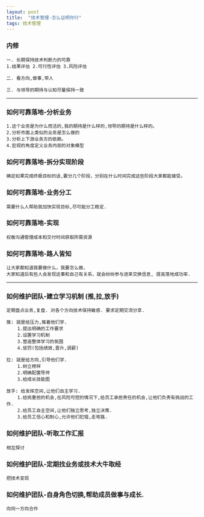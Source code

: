 ```yaml
---
layout: post
title:  "技术管理-怎么证明你行"
tags: 技术管理
---
```


### 内修

    一. 长期保持技术判断力的可靠
    1.结果评估 2.可行性评估 3.风险评估
    
    二. 看方向,做事,带人
    
    三. 与领导的期待与认知尽量保持一致
        
---
        
### 如何可靠落地-分析业务  
    
    1.这个业务是为什么而活的,我的期待是什么样的,领导的期待是什么样的。
    2.分析市面上类似的业务是怎么做的
    3.分析上下游业务方的依赖。
    4.宏观的角度定义业务内部的对象模型
    
### 如何可靠落地-拆分实现阶段

    确定如果完成终极目标的话,要分几个阶段，分别在什么时间完成这些阶段大家都能接受。
    
### 如何可靠落地-业务分工

    需要什么人帮助我加快实现目标,尽可能分工稳定.
    
### 如何可靠落地-实现

    权衡沟通管理成本和交付时间获取所需资源
    
### 如何可靠落地-路人皆知

    让大家都知道我要做什么，我要怎么做，
    大家知道后有些人会发现这事和自己有关系，就会纷纷参与进来交换信息, 提高落地成功率.
    
    
---

### 如何维护团队-建立学习机制 (推,拉,放手)

    定期盘点业务,复盘. 对各个方向技术保持敏感. 要求定期交流分享.
    
    推: 就是给压力,推着他们学.
        1.提出明确的工作要求
        2.设置学习机制
        3.营造整体学习的氛围
        4.惩罚(包括绩效,晋升,调薪)
        
    拉: 就是给方向,引导他们学.
        1.树立榜样
        2.明确配置导师
        3.给成长技能图
        
    放手: 给发挥空间,让他们自主学习.
        1.给挑重担的机会,在风险可控的情况下,给员工承担责任的机会,让他们负责有挑战的工作.
        2.给员工自主空间,让他们独立思考,独立决策.
        3.给员工信心和耐心,允许他们犯错,走弯路.
    
### 如何维护团队-听取工作汇报
    
    相互探讨
    
### 如何维护团队-定期找业务或技术大牛取经
    
    把技术变现
    
### 如何维护团队-自身角色切换,帮助成员做事与成长.
    
    向同一方向合作
    

   
